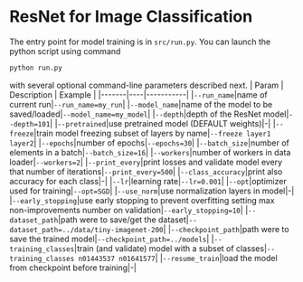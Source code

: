 # ResNet for Image Classification
The entry point for model training is in `src/run.py`. You can launch the python script using command
```bash
python run.py
```
with several optional command-line parameters described next.
| Param  | Description | Example     |
|-------|----|-----------|
|`--run_name`|name of current run|`--run_name=my_run`|
|`--model_name`|name of the model to be saved/loaded|`--model_name=my_model`|
|`--depth`|depth of the ResNet model|`--depth=101`|
|`--pretrained`|use pretrained model (DEFAULT weights)|-|
|`--freeze`|train model freezing subset of layers by name|`--freeze layer1 layer2`|
|`--epochs`|number of epochs|`--epochs=30`|
|`--batch_size`|number of elements in a batch|`--batch_size=16`|
|`--workers`|number of workers in data loader|`--workers=2`|
|`--print_every`|print losses and validate model every that number of iterations|`--print_every=500`|
|`--class_accuracy`|print also accuracy for each class|-|
|`--lr`|learning rate|`--lr=0.001`|
|`--opt`|optimizer used for training|`--opt=SGD`|
|`--use_norm`|use normalization layers in model|-|
|`--early_stopping`|use early stopping to prevent overfitting setting max non-improvements number on validation|`--early_stopping=10`|
|`--dataset_path`|path were to save/get the dataset|`--dataset_path=../data/tiny-imagenet-200`|
|`--checkpoint_path`|path were to save the trained model|`--checkpoint_path=../models`|
|`--training_classes`|train (and validate) model with a subset of classes|`--training_classes n01443537 n01641577`|
|`--resume_train`|load the model from checkpoint before training|-|
